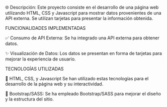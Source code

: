 🌐 Descripción:
Este proyecto consiste en el desarrollo de una página web utilizando HTML, CSS y Javascript para mostrar datos provenientes de una API externa. Se utilizan tarjetas para presentar la información obtenida.


FUNCIONALIDADES IMPLEMENTADAS

✅ Consumo de API Externa:
Se ha integrado una API externa para obtener datos.

✨ Visualización de Datos:
Los datos se presentan en forma de tarjetas para mejorar la experiencia de usuario.


TECNOLOGÍAS UTILIZADAS

🔧 HTML, CSS, y Javascript
Se han utilizado estas tecnologías para el desarrollo de la página web y su interactividad.

🚀 Bootstrap/SASS:
Se ha empleado Bootstrap/SASS para mejorar el diseño y la estructura del sitio.
